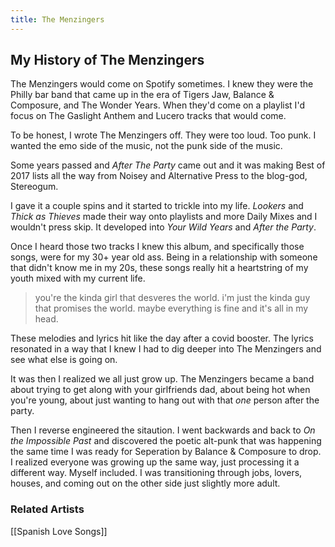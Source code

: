 ```yaml
---
title: The Menzingers
---
```


## My History of The Menzingers

The Menzingers would come on Spotify sometimes. I knew they were the Philly bar band that came up in the era of Tigers Jaw, Balance & Composure, and The Wonder Years. When they'd come on a playlist I'd focus on The Gaslight Anthem and Lucero tracks that would come.

To be honest, I wrote The Menzingers off. They were too loud. Too punk. I wanted the emo side of the music, not the punk side of the music.

Some years passed and *After The Party* came out and it was making Best of 2017 lists all the way from Noisey and Alternative Press to the blog-god, Stereogum.

I gave it a couple spins and it started to trickle into my life. *Lookers* and *Thick as Thieves* made their way onto playlists and more Daily Mixes and I wouldn't press skip. It developed into *Your Wild Years* and *After the Party*.

Once I heard those two tracks I knew this album, and specifically those songs, were for my 30+ year old ass. Being in a relationship with someone that didn't know me in my 20s, these songs really hit a heartstring of my youth mixed with my current life.

> you're the kinda girl that desveres the world. i'm just the kinda guy that promises the world. maybe everything is fine and it's all in my head.

These melodies and lyrics hit like the day after a covid booster. The lyrics resonated in a way that I knew I had to dig deeper into The Menzingers and see what else is going 
on.

It was then I realized we all just grow up. The Menzingers became a band about trying to get along with your girlfriends dad, about being hot when you're young, about just wanting to hang out with that *one* person after the party.

Then I reverse engineered the sitaution. I went backwards and back to *On the Impossible Past* and discovered the poetic alt-punk that was happening the same time I was ready for Seperation by Balance & Composure to drop. I realized everyone was growing up the same way, just processing it a different way. Myself included. I was transitioning through jobs, lovers, houses, and coming out on the other side just slightly more adult.

### Related Artists

[[Spanish Love Songs]]